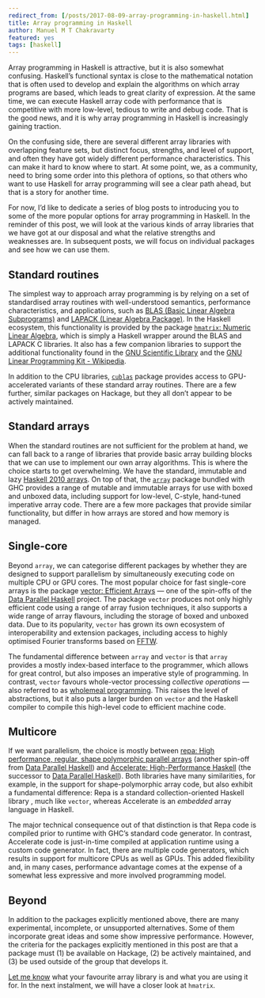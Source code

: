 ```yaml
---
redirect_from: [/posts/2017-08-09-array-programming-in-haskell.html]
title: Array programming in Haskell
author: Manuel M T Chakravarty
featured: yes
tags: [haskell]
---
```


Array programming in Haskell is attractive, but it is also somewhat confusing. Haskell’s functional syntax is close to the mathematical notation that is often used to develop and explain the algorithms on which array programs are based, which leads to great clarity of expression. At the same time, we can execute Haskell array code with performance that is competitive with more low-level, tedious to write and debug code. That is the good news, and it is why array programming in Haskell is increasingly gaining traction.

On the confusing side, there are several different array libraries with overlapping feature sets, but distinct focus, strengths, and level of support, and often they have got widely different performance characteristics. This can make it hard to know where to start. At some point, we, as a community, need to bring some order into this plethora of options, so that others who want to use Haskell for array programming will see a clear path ahead, but that is a story for another time.

For now, I’d like to dedicate a series of blog posts to introducing you to some of the more popular options for array programming in Haskell. In the reminder of this post, we will look at the various kinds of array libraries that we have got at our disposal and what the relative strengths and weaknesses are. In subsequent posts, we will focus on individual packages and see how we can use them.

## Standard routines

The simplest way to approach array programming is by relying on a set of standardised array routines with well-understood semantics, performance characteristics, and applications, such as [BLAS (Basic Linear Algebra Subprograms)](https://en.wikipedia.org/wiki/Basic_Linear_Algebra_Subprograms) and [LAPACK (Linear Algebra Package)](https://en.wikipedia.org/wiki/LAPACK). In the Haskell ecosystem, this functionality is provided by the package [`hmatrix`: Numeric Linear Algebra](https://hackage.haskell.org/package/hmatrix), which is simply a Haskell wrapper around the BLAS and LAPACK C libraries. It also has a few companion libraries to support the additional functionality found in the [GNU Scientific Library](https://en.wikipedia.org/wiki/GNU_Scientific_Library) and the [GNU Linear Programming Kit - Wikipedia](https://en.wikipedia.org/wiki/GNU_Linear_Programming_Kit).

In addition to the CPU libraries, [`cublas`](http://hackage.haskell.org/package/cublas) package provides access to GPU-accelerated variants of these standard array routines. There are a few further, similar packages on Hackage, but they all don’t appear to be actively maintained.

## Standard arrays

When the standard routines are not sufficient for the problem at hand, we can fall back to a range of libraries that provide basic array building blocks that we can use to implement our own array algorithms. This is where the choice starts to get overwhelming. We have the standard, immutable and lazy [Haskell 2010 arrays](https://www.haskell.org/onlinereport/haskell2010/haskellch14.html#x22-20100014). On top of that, the [`array`](http://hackage.haskell.org/package/array) package bundled with GHC provides a range of mutable and immutable arrays for use with boxed and unboxed data, including support for low-level, C-style, hand-tuned imperative array code. There are a few more packages that provide similar functionality, but differ in how arrays are stored and how memory is managed.

## Single-core

Beyond `array`, we can categorise different packages by whether they are designed to support parallelism by simultaneously executing code on multiple CPU or GPU cores. The most popular choice for fast single-core arrays is the package [vector: Efficient Arrays](https://hackage.haskell.org/package/vector) — one of the spin-offs of the [Data Parallel Haskell](https://wiki.haskell.org/GHC/Data_Parallel_Haskell) project. The package `vector` produces not only highly efficient code using a range of array fusion techniques, it also supports a wide range of array flavours, including the storage of boxed and unboxed data. Due to its popularity, `vector` has grown its own ecosystem of interoperability and extension packages, including access to highly optimised Fourier transforms based on [FFTW](https://en.wikipedia.org/wiki/FFTW).

The fundamental difference between `array` and `vector` is that `array` provides a mostly index-based interface to the programmer, which allows for great control, but also imposes an imperative style of programming. In contrast, `vector` favours whole-vector processing _collective operations_ — also referred to as [wholemeal programming](http://www.cs.ox.ac.uk/ralf.hinze/publications/ICFP09.pdf). This raises the level of abstractions, but it also puts a larger burden on `vector` and the Haskell compiler to compile this high-level code to efficient machine code.

## Multicore

If we want parallelism, the choice is mostly between [repa: High performance, regular, shape polymorphic parallel arrays](http://hackage.haskell.org/package/repa) (another spin-off from [Data Parallel Haskell](https://wiki.haskell.org/GHC/Data_Parallel_Haskell)) and [Accelerate: High-Performance Haskell](http://www.acceleratehs.org) (the successor to [Data Parallel Haskell](https://wiki.haskell.org/GHC/Data_Parallel_Haskell)). Both libraries have many similarities, for example, in the support for shape-polymorphic array code, but also exhibit a fundamental difference: Repa is a standard collection-oriented Haskell library , much like `vector`, whereas Accelerate is an _embedded_ array language in Haskell.

The major technical consequence out of that distinction is that Repa code is compiled prior to runtime with GHC’s standard code generator. In contrast, Accelerate code is just-in-time compiled at application runtime using a custom code generator. In fact, there are multiple code generators, which results in support for multicore CPUs as well as GPUs. This added flexibility and, in many cases, performance advantage comes at the expense of a somewhat less expressive and more involved programming model.

## Beyond

In addition to the packages explicitly mentioned above, there are many experimental, incomplete, or unsupported alternatives. Some of them incorporate great ideas and some show impressive performance. However, the criteria for the packages explicitly mentioned in this post are that a package must (1) be available on Hackage, (2) be actively maintained, and (3) be used outside of the group that develops it.

[Let me know](email:manuel.chakravarty@tweag.io) what your favourite array library is and what you are using it for. In the next instalment, we will have a closer look at `hmatrix`.
